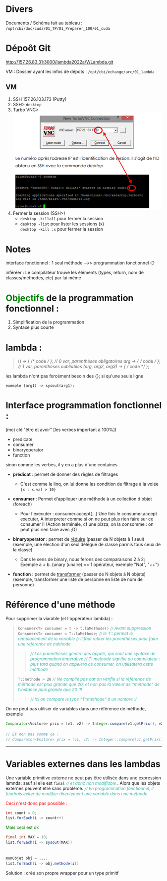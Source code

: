 

# Divers
Documents / Schéma fait au tableau : `/opt/cbi/doc/cuda/01_TP/01_Preparer_100/01_cuda`

# Dépoôt Git
http://157.26.83.31:3000/lambda2022a/WLambda.git

VM : Dossier ayant les infos de dépots : `/opt/cbi/echange/arc/01_lambda`

## VM
1. SSH 157.26.103.173 (Putty)
1. SSH> `desktop`
2. Turbo VNC> ![](Screen/2022-09-27-09-00-54.png)
3. Fermer la session (SSH>)
	- `desktop -killall` pour fermer la session
	- `desktop -list` pour lister les sessions (x)<br>`desktop -kill :x` pour fermer la session

# Notes
interface fonctionnel : 1 seul méthode -->> programmation fonctionnel :D

inféréer : Le compilateur trouve les éléments (types, return, nom de classes/méthodes, etc) par lui même

# <span style="color: green">Objectifs</span> de la programmation fonctionnel :
1. Simplification de la programmation
2. Syntaxe plus courte



# lambda :
>() -> { /* code */ };	// 0 var, parenthèses obligatoires
>arg -> { /* code */ };	// 1 var, parenthèses oubliables
>(arg, arg2, arg3) -> { /* code */ };

les lambda n'ont pas forcément besoin des {}; si qu'une seule ligne

	exemple (arg1) -> sysout(arg1);



# Interface programmation fonctionnel :
(mot clé "être et avoir" [les verbes important à 100%])
- predicate
- consumer
- binaryoperator
- function

sinon comme les verbes, il y en a plus d'une centaines

- **prédicat** : permet de donner des règles de filtrages
  - C'est comme le linq, on lui donne les condition de filtrage à la volée `{x : x.val > 10}`
- **consumer** : Permet d'appliquer une méthode à un collection d'objet (foreach)
  - Pour l'executer : consumer.accept(...)
	Une fois le consumer.accept executer, A interpreter comme si on ne peut plus rien faire sur ce consumer !! (Action terminale, cf une pizza; on la consomme : on peut plus rien faire avec ;D)

- **binaryoperator** : permet de <u>réduire</u> (passer de N objets à 1 seul) (exemple, une élection d'un seul délégué de classe parmis tous ceux de la classe)
  - Dans le sens de binary, nous ferons des comparaisons 2 à 2; Exemple a + b.
	(unary (unaire) == 1 opérateur, exemple "Not", "++")
- **function** : permet de <u>transformer</u> (passer de N objets à N objets) (exemple, transformer une liste de personne en liste de nom de personne)

		



# Référence d'une méthode
Pour supprimer la viarable (et l'oppérateur lambda) :
> `Consumer<T> consumer = t -> t.laMethode()` <span style="color: #46b7ae; font-style: italic; font-size: 0.85rem">// Avant suppression</span>
> `Consumer<T> consumer = T::laMethode;` <span style="color: #46b7ae; font-style: italic; font-size: 0.85rem">// le T:: permet le remplacement de la variable // Il faut retirer les parenthèses pour faire une référence de méthode</span>
>
>> <span style="color: #46b7ae; font-style: italic; font-size: 0.85rem"> // Les parenthèses génère des appels, qui sont une syntaxe de programmation impérative</span>
>> <span style="color: #46b7ae; font-style: italic; font-size: 0.85rem"> // T::methode signifie au compilateur : plus tard quand on appelera ce consumer, on utilisatera cette méthode</span>
>
> `T::methode > 20` <span style="color: #46b7ae; font-style: italic; font-size: 0.85rem"> // Ne compile pas car on vérifie si la référence de méthode est plus grande que 20; et non pas la valeur de "methode" de l'instance plus grande que 20 !!!</span>
>><span style="color: #46b7ae; font-style: italic; font-size: 0.85rem">// Ici on compare le type "T::methode" à un nombre :(</span>


On ne peut pas utiliser de variables dans une référence de méthode, exemple

```java
Comparator<Voiture> prix = (v1, v2) -> Integer.compare(v1.getPrix(), v2.getPrix())

// Et non pas comme ça : 
// Comparator<Voiture> prix = (v1, v2) -> Integer::compare(v1.getPrix(), v2.getPrix())

```

-----------
# Variables externes dans les lambdas

Une variable primitive externe ne peut pas être utilisée dans une expression lamnda; sauf si elle est `final` <span style="color: #46b7ae; font-style: italic; font-size: 0.85rem">// et donc non modifiable</span> .
Alors que les objets externes peuvent être sans problème.
<span style="color: #46b7ae; font-style: italic; font-size: 0.85rem">// En programmation fonctionnel, il faudrais éviter de modifier directement une variable dans une méthode</span> 

<span style="color: red">Ceci n'est donc pas possible :</span> 
```java
int count = 0;
list.forEach(i -> count++)
```

<span style="color: green">Mais ceci est ok</span> 
```java
final int MAX = 10;
list.forEach(i -> sysout(MAX))


monObjet obj = ...;
list.forEach(i -> obj.methode(i))
```

Solution : créé son propre wrapper pour un type primitf
